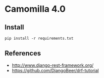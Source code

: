# Camomilla 4.0

## Install

	pip install -r requirements.txt

## References

- http://www.django-rest-framework.org/
- https://github.com/DjangoBeer/drf-tutorial
